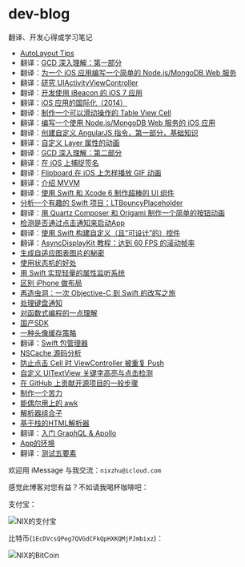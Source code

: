 dev-blog
========

翻译、开发心得或学习笔记

- [AutoLayout Tips](https://github.com/nixzhu/dev-blog/blob/master/autolayout-tips.md)
- 翻译：[GCD 深入理解：第一部分](https://github.com/nixzhu/dev-blog/blob/master/2014-04-19-grand-central-dispatch-in-depth-part-1.md)
- 翻译：[为一个 iOS 应用编写一个简单的 Node.js/MongoDB Web 服务](https://github.com/nixzhu/dev-blog/blob/master/2014-04-21-write-a-simple-nodejs-mongodb-web-service-for-an-ios-app.md)
- 翻译：[研究 UIActivityViewController](https://github.com/nixzhu/dev-blog/blob/master/2014-04-22-ui-activity-viewcontroller.md)
- 翻译：[开发使用 iBeacon 的 iOS 7 应用](https://github.com/nixzhu/dev-blog/blob/master/2014-04-23-ios7-ibeacons-tutorial.md)
- 翻译：[iOS 应用的国际化（2014）](https://github.com/nixzhu/dev-blog/blob/master/2014-04-24-internationalization-tutorial-for-ios-2014.md)
- 翻译：[制作一个可以滑动操作的 Table View Cell](https://github.com/nixzhu/dev-blog/blob/master/2014-04-26-make-swipeable-table-view-cell-actions-without-going-nuts-scroll-views.md)
- 翻译：[编写一个使用 Node.js/MongoDB Web 服务的 iOS 应用](https://github.com/nixzhu/dev-blog/blob/master/2014-04-29-write-ios-app-uses-node-jsmongodb-web-service.md)
- 翻译：[创建自定义 AngularJS 指令，第一部分，基础知识](https://github.com/nixzhu/dev-blog/blob/master/2014-05-03-creating-custom-angularjs-directives-part-1-the-fundamentals.md)
- 翻译：[自定义 Layer 属性的动画](https://github.com/nixzhu/dev-blog/blob/master/2014-05-10-animating-custom-layer-properties.md)
- 翻译：[GCD 深入理解：第二部分](https://github.com/nixzhu/dev-blog/blob/master/2014-05-14-grand-central-dispatch-in-depth-part-2.md)
- 翻译：[在 iOS 上捕捉签名](https://github.com/nixzhu/dev-blog/blob/master/2014-05-27-capture-a-signature-on-ios.md)
- 翻译：[Flipboard 在 iOS 上怎样播放 GIF 动画](https://github.com/nixzhu/dev-blog/blob/master/2014-06-01-animated-gif.md)
- 翻译：[介绍 MVVM](https://github.com/nixzhu/dev-blog/blob/master/2014-06-10-mvvm.md)
- 翻译：[使用 Swift 和 Xcode 6 制作超棒的 UI 组件](https://github.com/nixzhu/dev-blog/blob/master/2014-06-10-make-awesome-ui-components-ios-8-using-swift-xcode-6.md)
- [分析一个有趣的 Swift 项目：LTBouncyPlaceholder](https://github.com/nixzhu/dev-blog/blob/master/2014-06-12-LTBouncyPlaceholder.md)
- 翻译：[用 Quartz Composer 和 Origami 制作一个简单的按钮动画](https://github.com/nixzhu/dev-blog/blob/master/2014-06-22-quartz-composer-and-origami-tutorial-button-animation.md)
- [检测是否通过点击通知来启动App](https://github.com/nixzhu/dev-blog/blob/master/2014-09-30-detect-launch-from-notification.md)
- 翻译：[使用 Swift 构建自定义（且“可设计”的）控件](https://github.com/nixzhu/dev-blog/blob/master/2014-11-20-build-custom-control-in-swift.md)
- 翻译：[AsyncDisplayKit 教程：达到 60 FPS 的滚动帧率](https://github.com/nixzhu/dev-blog/blob/master/2014-11-22-asyncdisplaykit-tutorial-achieving-60-fps-scrolling.md)
- [生成自适应图表图片的秘密](https://github.com/nixzhu/dev-blog/blob/master/2015-04-08-adaptive-chart.md)
- [使用状态机的好处](https://github.com/nixzhu/dev-blog/blob/master/2015-04-23-state-machine.md)
- [用 Swift 实现轻量的属性监听系统](https://github.com/nixzhu/dev-blog/blob/master/2015-04-30-property-listener.md)
- [区别 iPhone 做布局](https://github.com/nixzhu/dev-blog/blob/master/2015-05-18-screen-model.md)
- [再造虫洞：一次 Objective-C 到 Swift 的改写之旅](https://github.com/nixzhu/dev-blog/blob/master/2015-05-27-wormhole.md)
- [处理键盘通知](https://github.com/nixzhu/dev-blog/blob/master/2015-07-27-keyboard-man.md)
- [对函数式编程的一点理解](https://github.com/nixzhu/dev-blog/blob/master/2015-07-30-functional-programming.md)
- [国产SDK](https://github.com/nixzhu/dev-blog/blob/master/2015-09-18-monkey-king.md)
- [一种头像缓存策略](https://github.com/nixzhu/dev-blog/blob/master/2015-10-08-navi.md)
- 翻译：[Swift 包管理器](https://github.com/nixzhu/dev-blog/blob/master/2015-12-04-swift-package-manager.md)
- [NSCache 源码分析](https://github.com/nixzhu/dev-blog/blob/master/2015-12-09-nscache.md)
- [防止点击 Cell 时 ViewController 被重复 Push]( https://github.com/nixzhu/dev-blog/blob/master/2016-01-04-duplicate-push.md)
- [自定义 UITextView 关键字高亮与点击检测](https://github.com/nixzhu/dev-blog/blob/master/2016-01-14-mention-in-textview.md)
- [在 GitHub 上贡献开源项目的一般步骤](https://github.com/nixzhu/dev-blog/blob/master/2016-02-17-contribute-on-github.md)
- [制作一个苦力](https://github.com/nixzhu/dev-blog/blob/master/2016-06-29-coolie.md)
- [能偶尔用上的 awk](https://github.com/nixzhu/dev-blog/blob/master/2016-08-11-awk.md)
- [解析器组合子](https://github.com/nixzhu/dev-blog/blob/master/2017-04-12-json-parser.md)
- [基于栈的HTML解析器](https://github.com/nixzhu/dev-blog/blob/master/2017-05-22-stack-based-html-parser.md)
- 翻译：[入门 GraphQL & Apollo](https://github.com/nixzhu/dev-blog/blob/master/2017-06-01-GraphQL-Apollo.md)
- [App的环境](https://github.com/nixzhu/dev-blog/blob/master/2017-07-05-app-environment.md)
- 翻译：[测试五要素](https://github.com/nixzhu/dev-blog/blob/master/2017-08-31-five-factor-testing.md)

欢迎用 iMessage 与我交流：`nixzhu@icloud.com`

感觉此博客对您有益？不如请我喝杯咖啡吧：

支付宝：

![NIX的支付宝](https://github.com/nixzhu/dev-blog/raw/master/images/nixzhu_alipay.png)

比特币(`1EcDVcsQPeg7QVGdCFkQpHXKQMjPJmbixz`)：

![NIX的BitCoin](https://github.com/nixzhu/dev-blog/raw/master/images/nixzhu_bitcoin.png)

